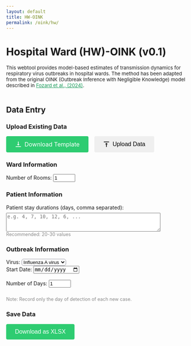 ```yaml
---
layout: default
title: HW-OINK
permalink: /oink/hw/
---
```


<style>
  #virus-select {
    background-color: white;
    border: 1px solid #90909C;
    border-radius: 6px;
    transition: border-color 0.2s;
  }
  #virus-select:hover, #virus-select:focus {
    border-color: #676774;
  }
</style>

# Hospital Ward (HW)-OINK (v0.1)
<div style="font-size: 0.95em;">
  This webtool provides model-based estimates of transmission dynamics for respiratory virus outbreaks in hospital wards. The method has been adapted from the original OINK (Outbreak Inference with Negligible Knowledge) model described in <a href="https://doi.org/10.1098/rsif.2024.0168" target="_blank" rel="noopener noreferrer" style="color: #159957;">Fozard et al., (2024)</a>.
  <br><br>
</div>

<script src="https://cdn.jsdelivr.net/npm/chart.js"></script>
<script src="https://cdn.jsdelivr.net/npm/xlsx@0.18.5/dist/xlsx.full.min.js"></script>

## Data Entry
### Upload Existing Data
<div style="display: flex; gap: 16px; margin-bottom: 16px;">
  <a href="/assets/files/HWOINK_Template.xlsx" download
     style="padding: 12px 24px; font-size: 16px; border: none; border-radius: 4px; cursor: pointer; display: flex; align-items: center; gap: 8px; background: #2ecc71; color: white; text-decoration: none;">
    <svg width="18" height="18" viewBox="0 0 20 20" style="vertical-align: middle;">
      <path fill="currentColor" d="M10 14l4-4h-3V2h-2v8H6l4 4zm-8 4v-2h16v2H2z"/>
    </svg>
    Download Template
  </a>
<input type="file" id="upload-xlsx" accept=".xlsx" style="display:none;">
<button id="upload-btn" type="button" style="padding: 12px 24px; font-size: 16px; border: none; border-radius: 4px; cursor: pointer; display: flex; align-items: center; gap: 8px;">
  <svg width="18" height="18" viewBox="0 0 20 20" style="vertical-align: middle;">
    <path fill="currentColor" d="M10 6l-4 4h3v8h2v-8h3l-4-4zm-8-4v2h16V2H2z"/>
  </svg>
  Upload Data
</button>
</div>

<script>
document.getElementById('upload-btn').onclick = function() {
  document.getElementById('upload-xlsx').click();
};
</script>
### Ward Information
<form id="setup-form" onsubmit="return false;">
    <label>
        Number of Rooms:
        <input type="number" id="num-rooms" min="1" max="8" value="1" required>
    </label>
</form>
<div id="rooms-section" style="margin-top: 24px;"></div>

### Patient Information
<div id="stay-durations-section">
    <label for="stay-durations">
        Patient stay durations (days, comma separated):<br>
        <textarea id="stay-durations" name="stay-durations" rows="3" style="margin-top: 6px; width:420px; resize:vertical;"
            placeholder="e.g. 4, 7, 10, 12, 6, ..."
        ></textarea>
    </label>
    <div style="font-size:90%; color:#888;">
        Recommended: 20-30 values
    </div>
</div>

### Outbreak Information
<label>
    Virus:
    <select id="virus-select">
        <option value="Influenza A virus">Influenza A virus</option>
        <option value="SARS-CoV-2">SARS-CoV-2</option>
    </select>
</label>

<form id="calendar-form" onsubmit="return false;">
    <label>
        Start Date:
        <input type="date" id="start-date" required>
    </label>
    <br><br>
    <label>
        Number of Days:
        <input type="number" id="num-days" min="1" value="1" required>
    </label>
</form>
<div id="calendar-section" style="margin-top: 24px;"></div>
<div style="font-size:90%; color:#888;">
        Note: Record only the day of detection of each new case.
    </div>

### Save Data
<button id="download-xlsx-btn" type="button"
  style="box-sizing: border-box; padding: 12px 24px; font-size: 16px; border: none; border-radius: 4px; cursor: pointer; display: flex; align-items: center; gap: 8px; background: #2ecc71; color: white; text-decoration: none;">
  Download as XLSX
</button>

<style>
    table { border-collapse: collapse; margin-top: 20px; }
    th, td { border: 1px solid #ccc; padding: 8px 12px; text-align: center; }
    th { background: #f0f0f0; font-weight: normal; } /* Remove bold */
    input[type="number"] { width: 60px; }
</style>

<script>
// --- ROOMS UI ---
function generateRoomsUI() {
    const numRooms = parseInt(document.getElementById('num-rooms').value, 10);
    const roomsSection = document.getElementById('rooms-section');
    if (isNaN(numRooms) || numRooms < 1) {
        roomsSection.innerHTML = "<p>Please enter a valid number of rooms.</p>";
        return;
    }
    // Gather beds per room values (default to 1 if not present)
    let bedsPerRoom = [];
    for (let i = 0; i < numRooms; i++) {
        const el = document.getElementById(`beds-room-${i}`);
        bedsPerRoom.push(el ? el.value : 1);
    }

    // Table: First column for row labels, no beds-per-room in header
    let html = `<table>
        <tr>
            <th></th>`;
    for (let i = 0; i < numRooms; i++) {
        html += `<th>Room ${i + 1}</th>`;
    }
    html += `</tr>
        <tr>
            <td>Number of Beds</td>`;
    for (let i = 0; i < numRooms; i++) {
        html += `<td>
            <input type="number" min="1" max="24" step="1" value="${bedsPerRoom[i]}" name="beds-room-${i}" id="beds-room-${i}" required>
        </td>`;
    }
    html += `</tr></table>`;
    roomsSection.innerHTML = html;
    generateCalendar();
}


// --- DATE FORMATTER ---
function formatDate(date) {
    const days = ["Sunday", "Monday", "Tuesday", "Wednesday", "Thursday", "Friday", "Saturday"];
    const dayOfWeek = days[date.getDay()];
    const day = date.getDate();
    const daySuffix = (n) => {
        if (n > 3 && n < 21) return 'th';
        switch (n % 10) {
            case 1:  return "st";
            case 2:  return "nd";
            case 3:  return "rd";
            default: return "th";
        }
    };
    const month = date.toLocaleString('default', { month: 'long' });
    const year = date.getFullYear();
    return `${dayOfWeek} ${day}${daySuffix(day)} ${month} ${year}`;
}

// --- CASES CALENDAR ---
function generateCalendar() {
    const startDateStr = document.getElementById('start-date').value;
    const numDays = parseInt(document.getElementById('num-days').value, 10);
    const numRooms = parseInt(document.getElementById('num-rooms').value, 10);
    const calendarSection = document.getElementById('calendar-section');

    if (!startDateStr || isNaN(numDays) || numDays < 1 || isNaN(numRooms) || numRooms < 1) {
        calendarSection.innerHTML = "<p>Please enter a valid start date, number of days, and number of rooms.</p>";
        return;
    }

    // Read number of beds per room
    let bedsPerRoom = [];
    for (let i = 0; i < numRooms; i++) {
        const el = document.getElementById(`beds-room-${i}`);
        bedsPerRoom.push(el ? el.value : 0);
    }

    const startDate = new Date(startDateStr);

    // Table header: two rows, with "Cases" spanning all room columns
    let html = `<table>
        <tr>
            <th style="background: transparent; border: none; padding: 8px 12px;">&nbsp;</th>
            <th colspan="${numRooms}">Cases</th>
        </tr>
        <tr>
            <th>Date</th>`;
    for (let r = 0; r < numRooms; r++) {
        const beds = bedsPerRoom[r] || 0;
        html += `<th>Room ${r + 1}<br><span style="font-weight: normal;">(${beds} bed${beds != 1 ? 's' : ''})</span></th>`;
    }
    html += `</tr>`;

    // Table body
    for (let d = 0; d < numDays; d++) {
        const currDate = new Date(startDate);
        currDate.setDate(startDate.getDate() + d);
        html += `<tr>
            <td>${formatDate(currDate)}</td>`;
        for (let r = 0; r < numRooms; r++) {
            html += `<td>
                <input type="number" min="0" max="${bedsPerRoom[r]}" step="1" value="0" name="cases-day${d}-room${r}" id="cases-day${d}-room${r}" required>
            </td>`;
        }
        html += `</tr>`;
    }
    html += `</table>`;
    calendarSection.innerHTML = html;
}

// --- ON LOAD ---
document.addEventListener('DOMContentLoaded', function() {
    // Default today for start date
    const today = new Date();
    const yyyy = today.getFullYear();
    const mm = String(today.getMonth() + 1).padStart(2, '0');
    const dd = String(today.getDate()).padStart(2, '0');
    document.getElementById('start-date').value = `${yyyy}-${mm}-${dd}`;

    // Initial UI
    generateRoomsUI();
    generateCalendar();

    // Room/beds UI triggers
    document.getElementById('num-rooms').addEventListener('input', generateRoomsUI);
    // Also update beds -> calendar if beds change
    document.getElementById('rooms-section').addEventListener('input', generateCalendar);

    // Calendar controls
    document.getElementById('start-date').addEventListener('input', generateCalendar);
    document.getElementById('num-days').addEventListener('input', generateCalendar);
});
</script>

<script>
function excelDateToISO(val) {
    if (typeof val === "number") {
        // Excel serial number date
        // Excel's epoch is Jan 1, 1900
        const jsDate = new Date(Date.UTC(1899, 11, 30) + val * 86400000);
        return jsDate.toISOString().slice(0, 10);
    } else if (typeof val === "string") {
        // String date (try to parse)
        // Accepts: "1/1/2025", "2025-01-01", etc.
        const jsDate = new Date(val);
        if (!isNaN(jsDate)) {
            return jsDate.toISOString().slice(0, 10);
        }
    }
    return "";
}
  
document.getElementById('upload-xlsx').addEventListener('change', function(e) {
  const file = e.target.files[0];
  if (!file) return;

  const reader = new FileReader();
  reader.onload = function(evt) {
    const data = new Uint8Array(evt.target.result);
    const workbook = XLSX.read(data, {type: 'array'});
    const sheet = workbook.Sheets[workbook.SheetNames[0]];
    const json = XLSX.utils.sheet_to_json(sheet, {header:1});

    // 1. Number of rooms = non-empty values in B2:B9
    let numRooms = 0;
    let bedsPerRoom = [];
    for (let i = 1; i <= 8; i++) { // B2:B9 => json[1][1] to json[8][1]
      const beds = json[i]?.[1];
      if (beds !== undefined && beds !== "" && beds != null) {
        numRooms++;
        bedsPerRoom.push(beds);
      } else {
        break;
      }
    }
    document.getElementById('num-rooms').value = numRooms;
    generateRoomsUI();
    // Set beds per room
    for (let i = 0; i < numRooms; ++i) {
      const bedInput = document.getElementById('beds-room-' + i);
      if (bedInput) bedInput.value = bedsPerRoom[i];
    }

    // 2. Stay durations: D2 downwards, until a blank
    let stayDurations = [];
    for (let i = 1; i < json.length; ++i) { // D2 => json[1][3]
      const stay = json[i]?.[3];
      if (stay !== undefined && stay !== "" && stay != null) {
        stayDurations.push(stay);
      } else {
        break;
      }
    }
    document.getElementById('stay-durations').value = stayDurations.join(', ');

    // 3. Virus-select: F2 (json[1][5])
    const virusVal = json[1]?.[5];
    if (virusVal) {
      const select = document.getElementById('virus-select');
      for (let i = 0; i < select.options.length; i++) {
        if (select.options[i].value === virusVal) {
          select.selectedIndex = i;
          break;
        }
      }
    }

    // 4. Start date: H2 (json[1][7])
    const startDate = json[1]?.[7];
    if (startDate) {
      const isoDate = excelDateToISO(startDate);
      if (isoDate) document.getElementById('start-date').value = isoDate;
    }

    // 5. Number of days: count rows from H2 down until blank
    let numDays = 0;
    for (let i = 1; i < json.length; ++i) {
      const dayVal = json[i]?.[7]; // H
      if (dayVal !== undefined && dayVal !== "" && dayVal != null) {
        numDays++;
      } else {
        break;
      }
    }
    document.getElementById('num-days').value = numDays;
    generateCalendar();

    // 6. Cases by date for each room (I to P = columns 8 to 15, zero-based)
    for (let day = 0; day < numDays; ++day) {
      const row = json[1 + day];
      for (let r = 0; r < numRooms; ++r) {
        const casesVal = row?.[8 + r] ?? 0; // I is 8, J is 9, ..., P is 15
        const input = document.getElementById(`cases-day${day}-room${r}`);
        if (input) input.value = casesVal;
      }
    }
  };
  reader.readAsArrayBuffer(file);
});
</script>
  
<script>
// --- GATHER DATA ---
function getFormDataForXLSX() {
  // 1. Number of rooms & beds
  const numRooms = parseInt(document.getElementById('num-rooms').value, 10);
  const bedsPerRoom = [];
  for (let i = 0; i < numRooms; ++i) {
    bedsPerRoom.push(Number(document.getElementById(`beds-room-${i}`)?.value || 1));
  }

  // 2. Stay durations
  const stayDurations = document.getElementById('stay-durations').value
    .split(',')
    .map(x => x.trim())
    .filter(x => x !== '');

  // 3. Virus, Start Date, Num Days
  const virus = document.getElementById('virus-select').value;
  const startDate = document.getElementById('start-date').value;
  const numDays = parseInt(document.getElementById('num-days').value, 10);

  // 4. Cases table
  let cases = [];
  for (let day = 0; day < numDays; ++day) {
    let dayCases = [];
    for (let r = 0; r < numRooms; ++r) {
      dayCases.push(Number(document.getElementById(`cases-day${day}-room${r}`)?.value || 0));
    }
    cases.push(dayCases);
  }

  return {
    numRooms, bedsPerRoom, stayDurations, virus, startDate, numDays, cases
  };
}

// --- BUILD XLSX SHEET DATA ---
function makeHWOINKSheetData(formData) {
  // Constants
  const maxRooms = 8;
  const maxCaseCols = 8;

  // 1. Build header row: Fill all up to P1 (column 16, index 15)
  const header = Array(8 + maxCaseCols).fill(""); // total 16 columns: A–P
  header[0] = "ROOM";                   // A1
  header[1] = "NUMBER OF BEDS";         // B1
  header[3] = "PATIENT STAYS (DAYS)";   // D1
  header[5] = "VIRUS";                  // F1
  header[7] = "DATE";                   // H1
  for (let i = 0; i < maxCaseCols; ++i) {
    header[8 + i] = `CASES ROOM ${i + 1}`; // I1–P1
  }

  // 2. Build data rows (rows 2–(max needed))
  const ws = [];
  ws[0] = header;

  // Room/beds rows (A2–A9 = 1–8, B2–B9 = beds)
  for (let i = 0; i < maxRooms; ++i) {
    const row = Array(8 + maxCaseCols).fill("");
    row[0] = i + 1;                                     // ROOM number
    row[1] = formData.bedsPerRoom[i] || "";             // Number of beds for each room (blank if not filled)
    ws[i + 1] = row;
  }

  // Stay durations (D2 downwards)
  for (let i = 0; i < formData.stayDurations.length; ++i) {
    if (!ws[i + 1]) ws[i + 1] = Array(8 + maxCaseCols).fill("");
    ws[i + 1][3] = formData.stayDurations[i];
  }

  // Virus (F2)
  if (!ws[1]) ws[1] = Array(8 + maxCaseCols).fill("");
  ws[1][5] = formData.virus;

  // Dates and case data (starting from row 2, H and I–P)
  let currDate = new Date(formData.startDate);
  for (let d = 0; d < formData.numDays; ++d) {
    if (!ws[d + 1]) ws[d + 1] = Array(8 + maxCaseCols).fill("");
    ws[d + 1][7] = currDate.toISOString().slice(0, 10); // H = date
    for (let r = 0; r < formData.numRooms; ++r) {
      ws[d + 1][8 + r] = formData.cases[d][r];
    }
    currDate.setDate(currDate.getDate() + 1);
  }

  return ws;
}

document.getElementById('download-xlsx-btn').addEventListener('click', function() {
  const formData = getFormDataForXLSX();
  const ws_data = makeHWOINKSheetData(formData);
  const ws = XLSX.utils.aoa_to_sheet(ws_data);

  // Set column widths:
  ws['!cols'] = [
    { wch: 8.43 },
    { wch: 18.86 },
    { wch: 8.43 },
    { wch: 23.14 },
    { wch: 8.43 },
    { wch: 14.86 },
    { wch: 8.43 },
    { wch: 9.71 },
    { wch: 18.57 }, { wch: 18.57 }, { wch: 18.57 }, { wch: 18.57 },
    { wch: 18.57 }, { wch: 18.57 }, { wch: 18.57 }, { wch: 18.57 }
  ];

  const wb = XLSX.utils.book_new();
  XLSX.utils.book_append_sheet(wb, ws, "Sheet1");
  XLSX.writeFile(wb, 'HWOINK_Data.xlsx');
});

</script>
